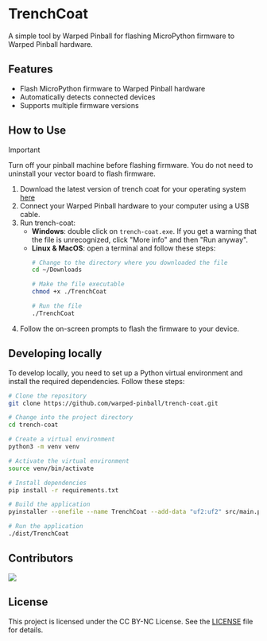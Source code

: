 # TrenchCoat

A simple tool by Warped Pinball for flashing MicroPython firmware to Warped Pinball hardware.

## Features
- Flash MicroPython firmware to Warped Pinball hardware
- Automatically detects connected devices
- Supports multiple firmware versions

## How to Use

> [!IMPORTANT]
> Turn off your pinball machine before flashing firmware. You do not need to uninstall your vector board to flash firmware.

1. Download the latest version of trench coat for your operating system [here](https://github.com/warped-pinball/trench-coat/releases/latest)
2. Connect your Warped Pinball hardware to your computer using a USB cable.
3. Run trench-coat:
    - **Windows**: double click on `trench-coat.exe`. If you get a warning that the file is unrecognized, click "More info" and then "Run anyway".
    - **Linux & MacOS**: open a terminal and follow these steps:
        ```bash
        # Change to the directory where you downloaded the file
        cd ~/Downloads

        # Make the file executable
        chmod +x ./TrenchCoat

        # Run the file
        ./TrenchCoat
        ```
4. Follow the on-screen prompts to flash the firmware to your device.


## Developing locally
To develop locally, you need to set up a Python virtual environment and install the required dependencies. Follow these steps:
```bash
# Clone the repository
git clone https://github.com/warped-pinball/trench-coat.git

# Change into the project directory
cd trench-coat

# Create a virtual environment
python3 -m venv venv

# Activate the virtual environment
source venv/bin/activate

# Install dependencies
pip install -r requirements.txt

# Build the application
pyinstaller --onefile --name TrenchCoat --add-data "uf2:uf2" src/main.py

# Run the application
./dist/TrenchCoat
```

## Contributors

<a href="https://github.com/warped-pinball/trench-coat/graphs/contributors" alt="Contributors">
  <img src="https://contrib.rocks/image?repo=warped-pinball/" />
</a>


## License

This project is licensed under the CC BY-NC License. See the [LICENSE](LICENSE) file for details.
